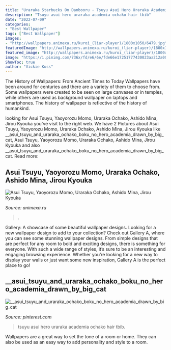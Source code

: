 ```yaml
---
title: "Uraraka Starbucks On Danbooru - Tsuyu Asui Hero Uraraka Academia Ochako Hair Tbib"
description: "Tsuyu asui hero uraraka academia ochako hair tbib"
date: "2022-07-09"
categories:
- "Best Wallpaper"
tags: ["Best Wallpaper"]
images:
- "http://wallpapers.animexa.ru/kuroi_(liar-player)/1800x1050/6479.jpg"
featuredImage: "http://wallpapers.animexa.ru/kuroi_(liar-player)/1800x1050/6479.jpg"
featured_image: "http://wallpapers.animexa.ru/kuroi_(liar-player)/1800x1050/6479.jpg"
image: "https://i.pinimg.com/736x/fd/e6/6e/fde66e17251777430023aa212a00ffa8.jpg"
ShowToc: true
author: "Vickie Koss"
---
```



The History of Wallpapers: From Ancient Times to Today
Wallpapers have been around for centuries and there are a variety of them to choose from. Some wallpapers were created to be seen on large canvases or in temples, while others are used as background wallpaper on laptops and smartphones. The history of wallpaper is reflective of the history of humankind.

	

		
looking for Asui Tsuyu, Yaoyorozu Momo, Uraraka Ochako, Ashido Mina, Jirou Kyouka you've visit to the right web. We have 2 Pictures about Asui Tsuyu, Yaoyorozu Momo, Uraraka Ochako, Ashido Mina, Jirou Kyouka like __asui_tsuyu_and_uraraka_ochako_boku_no_hero_academia_drawn_by_big_cat, Asui Tsuyu, Yaoyorozu Momo, Uraraka Ochako, Ashido Mina, Jirou Kyouka and also __asui_tsuyu_and_uraraka_ochako_boku_no_hero_academia_drawn_by_big_cat. Read more:
		
    
## Asui Tsuyu, Yaoyorozu Momo, Uraraka Ochako, Ashido Mina, Jirou Kyouka

<img loading=lazy src="http://wallpapers.animexa.ru/kuroi_(liar-player)/1800x1050/6479.jpg" onerror="this.onerror=null;this.src='https://tse3.mm.bing.net/th?id=OIP.vycqCHQk_U1MR6n_bdTUQAHaEU&amp;pid=15.1';" alt="Asui Tsuyu, Yaoyorozu Momo, Uraraka Ochako, Ashido Mina, Jirou Kyouka">

_Source: animexa.ru_

>. 

	

Gallery: A showcase of some beautiful wallpaper designs.
Looking for a new wallpaper design to add to your collection? Check out Gallery A, where you can see some stunning wallpaper designs. From simple designs that are perfect for any room to bold and exciting designs, there is something for everyone. With such a wide range of styles, it’s sure to be an interesting and engaging browsing experience. Whether you’re looking for a new way to display your walls or just want some new inspiration, Gallery A is the perfect place to go!





	
	
    
## __asui_tsuyu_and_uraraka_ochako_boku_no_hero_academia_drawn_by_big_cat

<img loading=lazy src="https://i.pinimg.com/736x/fd/e6/6e/fde66e17251777430023aa212a00ffa8.jpg" onerror="this.onerror=null;this.src='https://tse3.mm.bing.net/th?id=OIP.xn9HH1SLGiTvIw8xy-I5KgHaHU&amp;pid=15.1';" alt="__asui_tsuyu_and_uraraka_ochako_boku_no_hero_academia_drawn_by_big_cat">

_Source: pinterest.com_

>tsuyu asui hero uraraka academia ochako hair tbib. 

	

Wallpapers are a great way to set the tone of a room or home. They can also be used as an easy way to add personality and style to a room.


